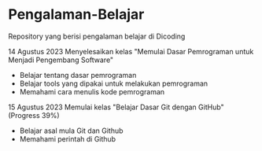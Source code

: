 # Pengalaman-Belajar
Repository yang berisi pengalaman belajar di Dicoding

14 Agustus 2023
Menyelesaikan kelas "Memulai Dasar Pemrograman untuk Menjadi Pengembang Software"
  - Belajar tentang dasar pemrograman
  - Belajar tools yang dipakai untuk melakukan pemrograman
  - Memahami cara menulis kode pemrograman

15 Agustus 2023
Memulai kelas "Belajar Dasar Git dengan GitHub" (Progress 39%)
  - Belajar asal mula Git dan Github
  - Memahami perintah di Github
